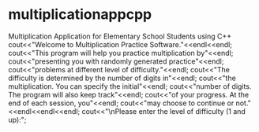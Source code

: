 # multiplicationappcpp
Multiplication Application for Elementary School Students using C++
cout<<"Welcome to Multiplication Practice Software."<<endl<<endl;
	cout<<"This program will help you practice multiplication by"<<endl;
	cout<<"presenting you with randomly generated practice"<<endl; 
	cout<<"problems at different level of difficulty."<<endl;
	cout<<"The difficulty is determined by the number of digits in"<<endl;
	cout<<"the multiplication. You can specify the initial"<<endl;
	cout<<"number of digits. The program will also keep track"<<endl;
	cout<<"of your progress. At the end of each session, you"<<endl;
	cout<<"may choose to continue or not."<<endl<<endl<<endl;
	cout<<"\nPlease enter the level of difficulty (1 and up):";

